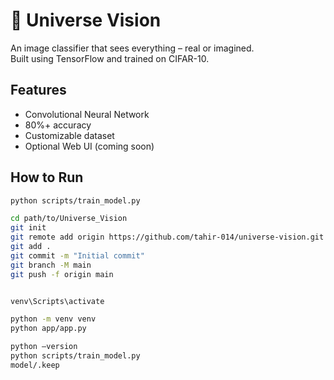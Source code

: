 # 🌌 Universe Vision

An image classifier that sees everything – real or imagined.  
Built using TensorFlow and trained on CIFAR-10.

## Features
- Convolutional Neural Network
- 80%+ accuracy
- Customizable dataset
- Optional Web UI (coming soon)

## How to Run
```bash
python scripts/train_model.py

cd path/to/Universe_Vision
git init
git remote add origin https://github.com/tahir-014/universe-vision.git
git add .
git commit -m "Initial commit"
git branch -M main
git push -f origin main


venv\Scripts\activate

python -m venv venv
python app/app.py

python –version
python scripts/train_model.py
model/.keep


